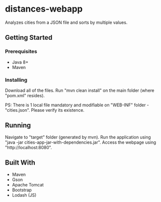 # distances-webapp

Analyzes cities from a JSON file and sorts by multiple values.

## Getting Started

### Prerequisites

- Java 8+
- Maven

### Installing

Download all of the files.
Run "mvn clean install" on the main folder (where "pom.xml" resides).

PS: There is 1 local file mandatory and modifiable on "WEB-INF" folder - "cities.json". Please verify its existence.

## Running

Navigate to "target" folder (generated by mvn).
Run the application using "java -jar cities-app-jar-with-dependencies.jar". 
Access the webpage using "http://localhost:8080".

## Built With

* Maven
* Gson
* Apache Tomcat
* Bootstrap
* Lodash (JS)
